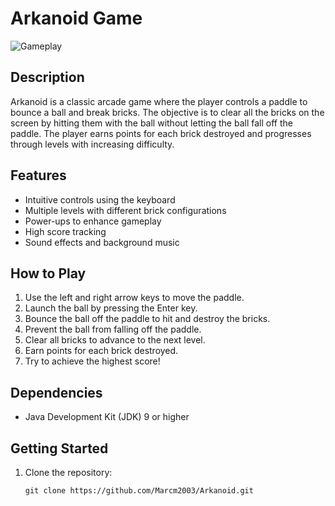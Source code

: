 # Arkanoid Game

![Gameplay](gameplay.png)

## Description
Arkanoid is a classic arcade game where the player controls a paddle to bounce a ball and break bricks. The objective is to clear all the bricks on the screen by hitting them with the ball without letting the ball fall off the paddle. The player earns points for each brick destroyed and progresses through levels with increasing difficulty.

## Features
- Intuitive controls using the keyboard
- Multiple levels with different brick configurations
- Power-ups to enhance gameplay
- High score tracking
- Sound effects and background music

## How to Play
1. Use the left and right arrow keys to move the paddle.
2. Launch the ball by pressing the Enter key.
3. Bounce the ball off the paddle to hit and destroy the bricks.
4. Prevent the ball from falling off the paddle.
5. Clear all bricks to advance to the next level.
6. Earn points for each brick destroyed.
7. Try to achieve the highest score!

## Dependencies
- Java Development Kit (JDK) 9 or higher

## Getting Started
1. Clone the repository:
   ```shell
   git clone https://github.com/Marcm2003/Arkanoid.git
